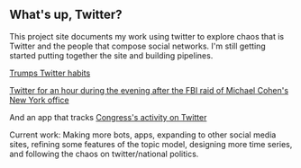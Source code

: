 ## What's up, Twitter?

This project site documents my work using twitter to explore chaos that is Twitter and the people that compose social networks. I'm still getting started putting together the site and building pipelines.

[Trumps Twitter habits](trump)

[Twitter for an hour during the evening after the FBI raid of Michael Cohen's New York office](fbi_raid)

And an app that tracks [Congress's activity on Twitter](https://congressontwitter.herokuapp.com/)

Current work: Making more bots, apps, expanding to other social media sites, refining some features of the topic model, designing more time series, and following the chaos on twitter/national politics. 
